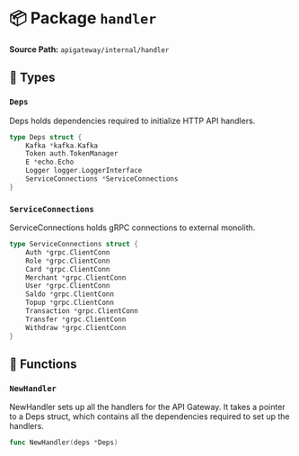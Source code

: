 # 📦 Package `handler`

**Source Path:** `apigateway/internal/handler`

## 🧩 Types

### `Deps`

Deps holds dependencies required to initialize HTTP API handlers.

```go
type Deps struct {
	Kafka *kafka.Kafka
	Token auth.TokenManager
	E *echo.Echo
	Logger logger.LoggerInterface
	ServiceConnections *ServiceConnections
}
```

### `ServiceConnections`

ServiceConnections holds gRPC connections to external monolith.

```go
type ServiceConnections struct {
	Auth *grpc.ClientConn
	Role *grpc.ClientConn
	Card *grpc.ClientConn
	Merchant *grpc.ClientConn
	User *grpc.ClientConn
	Saldo *grpc.ClientConn
	Topup *grpc.ClientConn
	Transaction *grpc.ClientConn
	Transfer *grpc.ClientConn
	Withdraw *grpc.ClientConn
}
```

## 🚀 Functions

### `NewHandler`

NewHandler sets up all the handlers for the API Gateway.
It takes a pointer to a Deps struct, which contains all the dependencies
required to set up the handlers.

```go
func NewHandler(deps *Deps)
```

